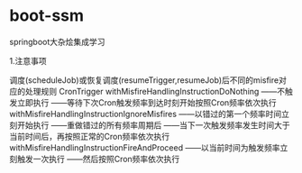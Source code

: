 # boot-ssm
springboot大杂烩集成学习

1.注意事项

调度(scheduleJob)或恢复调度(resumeTrigger,resumeJob)后不同的misfire对应的处理规则
CronTrigger
withMisfireHandlingInstructionDoNothing
——不触发立即执行
——等待下次Cron触发频率到达时刻开始按照Cron频率依次执行
withMisfireHandlingInstructionIgnoreMisfires
——以错过的第一个频率时间立刻开始执行
——重做错过的所有频率周期后
——当下一次触发频率发生时间大于当前时间后，再按照正常的Cron频率依次执行
withMisfireHandlingInstructionFireAndProceed
——以当前时间为触发频率立刻触发一次执行
——然后按照Cron频率依次执行


